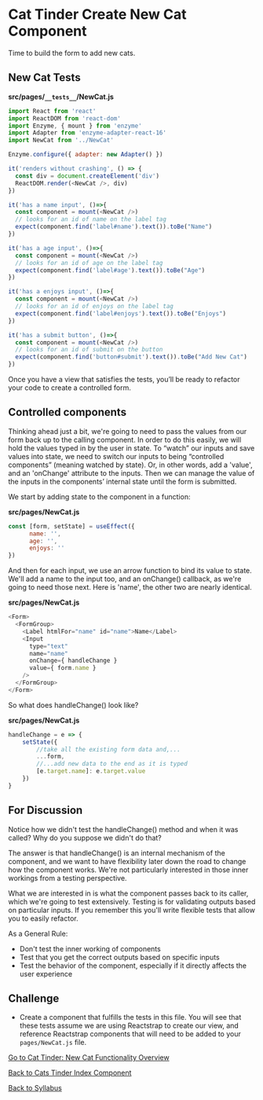 # Cat Tinder Create New Cat Component

Time to build the form to add new cats.

## New Cat Tests
**src/pages/`__tests__`/NewCat.js**

```javascript
import React from 'react'
import ReactDOM from 'react-dom'
import Enzyme, { mount } from 'enzyme'
import Adapter from 'enzyme-adapter-react-16'
import NewCat from '../NewCat'

Enzyme.configure({ adapter: new Adapter() })

it('renders without crashing', () => {
  const div = document.createElement('div')
  ReactDOM.render(<NewCat />, div)
})

it('has a name input', ()=>{
  const component = mount(<NewCat />)
  // looks for an id of name on the label tag
  expect(component.find('label#name').text()).toBe("Name")
})

it('has a age input', ()=>{
  const component = mount(<NewCat />)
  // looks for an id of age on the label tag
  expect(component.find('label#age').text()).toBe("Age")
})

it('has a enjoys input', ()=>{
  const component = mount(<NewCat />)
  // looks for an id of enjoys on the label tag
  expect(component.find('label#enjoys').text()).toBe("Enjoys")
})

it('has a submit button', ()=>{
  const component = mount(<NewCat />)
  // looks for an id of submit on the button
  expect(component.find('button#submit').text()).toBe("Add New Cat")
})
```

Once you have a view that satisfies the tests, you’ll be ready to refactor your code to create a controlled form.

## Controlled components
Thinking ahead just a bit, we're going to need to pass the values from our form back up to the calling component. In order to do this easily, we will hold the values typed in by the user in state. To “watch” our inputs and save values into state, we need to switch our inputs to being “controlled components” (meaning watched by state). Or, in other words, add a 'value', and an 'onChange' attribute to the inputs. Then we can manage the value of the inputs in the components’ internal state until the form is submitted.

We start by adding state to the component in a function:

**src/pages/NewCat.js**
```javascript
const [form, setState] = useEffect({
      name: '',
      age: '',
      enjoys: ''
})
```
And then for each input, we use an arrow function to bind its value to state. We'll add a name to the input too, and an onChange() callback, as we're going to need those next. Here is 'name', the other two are nearly identical.

**src/pages/NewCat.js**

```javascript
<Form>
  <FormGroup>
    <Label htmlFor="name" id="name">Name</Label>
    <Input
      type="text"
      name="name"
      onChange={ handleChange }
      value={ form.name }
    />
  </FormGroup>
</Form>
```

So what does handleChange() look like?

**src/pages/NewCat.js**

```javascript
handleChange = e => {
    setState({
        //take all the existing form data and,...
        ...form,
        //...add new data to the end as it is typed
        [e.target.name]: e.target.value
    })
}
```

## For Discussion

Notice how we didn't test the handleChange() method and when it was called?  Why do you suppose we didn't do that?

The answer is that handleChange() is an internal mechanism of the component, and we want to have flexibility later down the road to change how the component works. We're not particularly interested in those inner workings from a testing perspective.

What we are interested in is what the component passes back to its caller, which we're going to test extensively. Testing is for validating outputs based on particular inputs. If you remember this you'll write flexible tests that allow you to easily refactor.

As a General Rule:
* Don't test the inner working of components
* Test that you get the correct outputs based on specific inputs
* Test the behavior of the component, especially if it directly affects the user experience

## Challenge
- Create a component that fulfills the tests in this file. You will see that these tests assume we are using Reactstrap to create our view, and reference Reactstrap components that will need to be added to your `pages/NewCat.js` file.

[Go to Cat Tinder: New Cat Functionality Overview](./10cat_tinder_form_submit.md)

[Back to Cats Tinder Index Component](./cat-index.md)

[Back to Syllabus](../../README.md)
